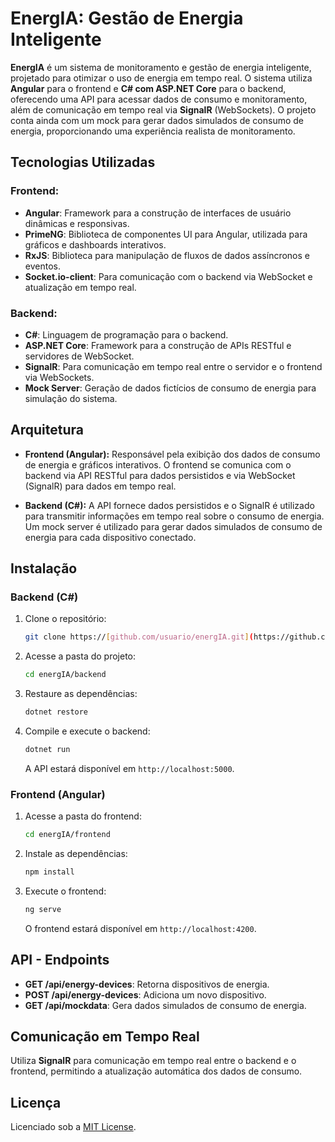 # **EnergIA: Gestão de Energia Inteligente**

**EnergIA** é um sistema de monitoramento e gestão de energia inteligente, projetado para otimizar o uso de energia em tempo real. O sistema utiliza **Angular** para o frontend e **C# com ASP.NET Core** para o backend, oferecendo uma API para acessar dados de consumo e monitoramento, além de comunicação em tempo real via **SignalR** (WebSockets). O projeto conta ainda com um mock para gerar dados simulados de consumo de energia, proporcionando uma experiência realista de monitoramento.

## **Tecnologias Utilizadas**

### **Frontend:**
- **Angular**: Framework para a construção de interfaces de usuário dinâmicas e responsivas.
- **PrimeNG**: Biblioteca de componentes UI para Angular, utilizada para gráficos e dashboards interativos.
- **RxJS**: Biblioteca para manipulação de fluxos de dados assíncronos e eventos.
- **Socket.io-client**: Para comunicação com o backend via WebSocket e atualização em tempo real.

### **Backend:**
- **C#**: Linguagem de programação para o backend.
- **ASP.NET Core**: Framework para a construção de APIs RESTful e servidores de WebSocket.
- **SignalR**: Para comunicação em tempo real entre o servidor e o frontend via WebSockets.
- **Mock Server**: Geração de dados fictícios de consumo de energia para simulação do sistema.

## **Arquitetura**

- **Frontend (Angular):** Responsável pela exibição dos dados de consumo de energia e gráficos interativos. O frontend se comunica com o backend via API RESTful para dados persistidos e via WebSocket (SignalR) para dados em tempo real.

- **Backend (C#):** A API fornece dados persistidos e o SignalR é utilizado para transmitir informações em tempo real sobre o consumo de energia. Um mock server é utilizado para gerar dados simulados de consumo de energia para cada dispositivo conectado.

## **Instalação**

### **Backend (C#)**

1. Clone o repositório:
    ```bash
    git clone https://[github.com/usuario/energIA.git](https://github.com/EnergIA-restic36/EnergIA)
    ```

2. Acesse a pasta do projeto:
    ```bash
    cd energIA/backend
    ```

3. Restaure as dependências:
    ```bash
    dotnet restore
    ```

4. Compile e execute o backend:
    ```bash
    dotnet run
    ```

   A API estará disponível em `http://localhost:5000`.

### **Frontend (Angular)**

1. Acesse a pasta do frontend:
    ```bash
    cd energIA/frontend
    ```

2. Instale as dependências:
    ```bash
    npm install
    ```

3. Execute o frontend:
    ```bash
    ng serve
    ```

   O frontend estará disponível em `http://localhost:4200`.

## **API - Endpoints**

- **GET /api/energy-devices**: Retorna dispositivos de energia.
- **POST /api/energy-devices**: Adiciona um novo dispositivo.
- **GET /api/mockdata**: Gera dados simulados de consumo de energia.

## **Comunicação em Tempo Real**

Utiliza **SignalR** para comunicação em tempo real entre o backend e o frontend, permitindo a atualização automática dos dados de consumo.


## **Licença**

Licenciado sob a [MIT License](LICENSE).
